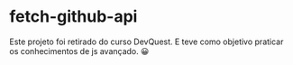 # fetch-github-api 
Este projeto foi retirado do curso DevQuest. E teve como objetivo praticar os conhecimentos de js avançado. 😀